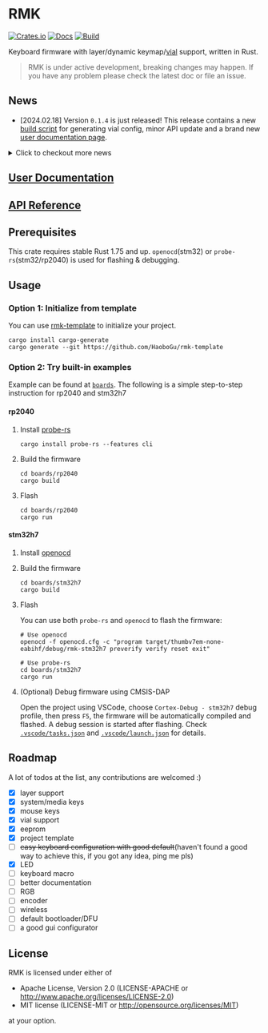 # RMK

[![Crates.io](https://img.shields.io/crates/v/rmk)](https://crates.io/crates/rmk)
[![Docs](https://img.shields.io/docsrs/rmk)](https://docs.rs/rmk/latest/rmk/)
[![Build](https://github.com/haobogu/rmk/actions/workflows/build.yml/badge.svg)](https://github.com/HaoboGu/rmk/actions)

Keyboard firmware with layer/dynamic keymap/[vial](https://get.vial.today) support, written in Rust.

> RMK is under active development, breaking changes may happen. If you have any problem please check the latest doc or file an issue.

## News

- [2024.02.18] Version `0.1.4` is just released! This release contains a new [build script](https://github.com/HaoboGu/rmk/blob/main/boards/stm32h7/build.rs) for generating vial config, minor API update and a brand new [user documentation page](https://haobogu.github.io/rmk).

<details>

<summary>Click to checkout more news</summary>

- [2024.01.26] 🎉[rmk-template](https://github.com/HaoboGu/rmk-template) is released! Now you can create your own keyboard firmware with a single command: `cargo generate --git https://github.com/HaoboGu/rmk-template`

- [2024.01.18] RMK just released version `0.1.0`! By migrating to [Embassy](https://github.com/embassy-rs/embassy), RMK now has better async support, more supported MCUs and much easier usages than before. For examples using Embassy, check [`boards`](https://github.com/HaoboGu/rmk/tree/main/boards) folder!

</details>

## [User Documentation](https://haobogu.github.io/rmk/guide_overview.html) 

## [API Reference](https://docs.rs/rmk/latest/rmk/)

## Prerequisites

This crate requires stable Rust 1.75 and up. `openocd`(stm32) or `probe-rs`(stm32/rp2040) is used for flashing & debugging.

## Usage

### Option 1: Initialize from template
You can use [rmk-template](https://github.com/HaoboGu/rmk-template) to initialize your project.

```
cargo install cargo-generate
cargo generate --git https://github.com/HaoboGu/rmk-template
```

### Option 2: Try built-in examples

Example can be found at [`boards`](https://github.com/HaoboGu/rmk/blob/main/boards). The following is a simple
step-to-step instruction for rp2040 and stm32h7

#### rp2040

1. Install [probe-rs](https://github.com/probe-rs/probe-rs)

   ```shell
   cargo install probe-rs --features cli
   ```

2. Build the firmware

   ```shell
   cd boards/rp2040
   cargo build
   ```

3. Flash

   ```shell
   cd boards/rp2040
   cargo run
   ```

#### stm32h7

1. Install [openocd](https://github.com/openocd-org/openocd)

2. Build the firmware

   ```shell
   cd boards/stm32h7
   cargo build
   ```

3. Flash

   You can use both `probe-rs` and `openocd` to flash the firmware: 

   ```shell
   # Use openocd
   openocd -f openocd.cfg -c "program target/thumbv7em-none-eabihf/debug/rmk-stm32h7 preverify verify reset exit"
   
   # Use probe-rs
   cd boards/stm32h7
   cargo run
   ```

4. (Optional) Debug firmware using CMSIS-DAP

   Open the project using VSCode, choose `Cortex-Debug - stm32h7` debug profile, then press `F5`, the firmware will be automatically compiled and flashed. A debug session is started after flashing.
   Check [`.vscode/tasks.json`](https://github.com/HaoboGu/rmk/blob/main/.vscode/tasks.json) and [`.vscode/launch.json`](https://github.com/HaoboGu/rmk/blob/main/.vscode/launch.json) for details.

## Roadmap

A lot of todos at the list, any contributions are welcomed :)

- [x] layer support
- [x] system/media keys
- [x] mouse keys
- [x] vial support
- [x] eeprom
- [x] project template
- [ ] ~~easy keyboard configuration with good default~~(haven't found a good way to achieve this, if you got any idea, ping me pls)
- [x] LED
- [ ] keyboard macro
- [ ] better documentation
- [ ] RGB
- [ ] encoder
- [ ] wireless
- [ ] default bootloader/DFU
- [ ] a good gui configurator

## License

RMK is licensed under either of

- Apache License, Version 2.0 (LICENSE-APACHE or http://www.apache.org/licenses/LICENSE-2.0)
- MIT license (LICENSE-MIT or http://opensource.org/licenses/MIT)

at your option.
